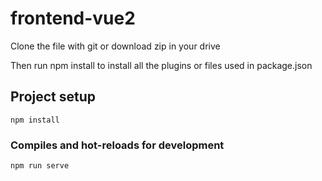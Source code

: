 # frontend-vue2
Clone the file with git or download zip in your drive

Then run npm install to install all the plugins or files used in package.json

## Project setup
```
npm install
```

### Compiles and hot-reloads for development
```
npm run serve
```
